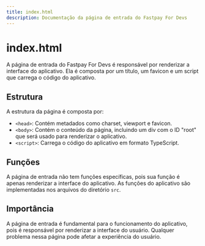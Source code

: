 ```yaml
---
title: index.html
description: Documentação da página de entrada do Fastpay For Devs
---
```

# index.html

A página de entrada do Fastpay For Devs é responsável por renderizar a interface do aplicativo. Ela é composta por um título, um favicon e um script que carrega o código do aplicativo.

## Estrutura

A estrutura da página é composta por:

* `<head>`: Contém metadados como charset, viewport e favicon.
* `<body>`: Contém o conteúdo da página, incluindo um div com o ID "root" que será usado para renderizar o aplicativo.
* `<script>`: Carrega o código do aplicativo em formato TypeScript.

## Funções

A página de entrada não tem funções específicas, pois sua função é apenas renderizar a interface do aplicativo. As funções do aplicativo são implementadas nos arquivos do diretório `src`.

## Importância

A página de entrada é fundamental para o funcionamento do aplicativo, pois é responsável por renderizar a interface do usuário. Qualquer problema nessa página pode afetar a experiência do usuário.